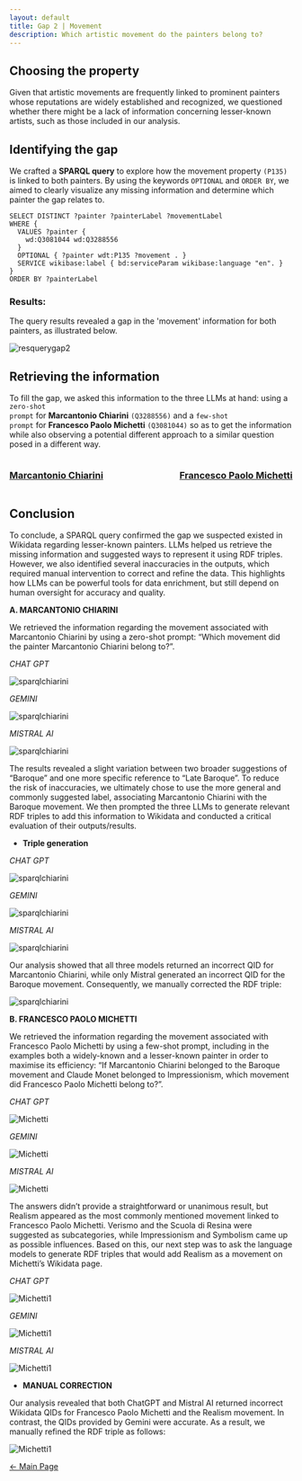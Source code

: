 ```yaml
---
layout: default
title: Gap 2 | Movement
description: Which artistic movement do the painters belong to? 
---
```


## Choosing the property

Given that artistic movements are frequently linked to prominent painters whose reputations are widely established and recognized, we questioned whether there might be a lack of information concerning lesser-known artists, such as those included in our analysis.

## Identifying the gap

We crafted a **SPARQL query** to explore how the movement property <code class="language-plaintext highlighter-rouge">(P135)</code> is linked to both painters. By using the keywords <code class="language-plaintext highlighter-rouge">OPTIONAL</code> and <code class="language-plaintext highlighter-rouge">ORDER BY</code>, we aimed to clearly visualize any missing information and determine which painter the gap relates to.

```sparql
SELECT DISTINCT ?painter ?painterLabel ?movementLabel
WHERE {
  VALUES ?painter {
    wd:Q3081044 wd:Q3288556
  }
  OPTIONAL { ?painter wdt:P135 ?movement . }
  SERVICE wikibase:label { bd:serviceParam wikibase:language "en". }
}
ORDER BY ?painterLabel
```

### Results:

The query results revealed a gap in the 'movement' information for both painters, as illustrated below.

![resquerygap2](/abremipainters/assets/images/resquerygap2.png)

## Retrieving the information

To fill the gap, we asked this information to the three LLMs at hand: using a <code class="language-plaintext highlighter-rouge">zero-shot prompt</code> for **Marcantonio Chiarini** <code class="language-plaintext highlighter-rouge">(Q3288556)</code> and a <code class="language-plaintext highlighter-rouge">few-shot prompt</code> for **Francesco Paolo Michetti** <code class="language-plaintext highlighter-rouge">(Q3081044)</code> so as to get the information while also observing a potential different approach to a similar question posed in a different way.

<div style="display: flex; justify-content: space-between; align-items: center;">
  <h3>
    <a href="https://chiarabuoncuore.github.io/abremipainters/chiarini.html" target="_blank">Marcantonio Chiarini</a>
  </h3>
  <h3>
    <a href="https://chiarabuoncuore.github.io/abremipainters/michetti.html" target="_blank">Francesco Paolo Michetti</a>
  </h3>
</div>

## Conclusion 

To conclude, a SPARQL query confirmed the gap we suspected existed in Wikidata regarding lesser-known painters. LLMs helped us retrieve the missing information and suggested ways to represent it using RDF triples. However, we also identified several inaccuracies in the outputs, which required manual intervention to correct and refine the data. 
This highlights how LLMs can be powerful tools for data enrichment, but still depend on human oversight for accuracy and quality.


**A. MARCANTONIO CHIARINI**

We retrieved the information regarding the movement associated with Marcantonio Chiarini by using a zero-shot prompt: “Which movement did the painter Marcantonio Chiarini belong to?”.


*CHAT GPT*

![sparqlchiarini](/abremipainters/assets/images/Immagine8.jpg)

*GEMINI*
   
![sparqlchiarini](/abremipainters/assets/images/Immagine9.jpg)
 
*MISTRAL AI*

![sparqlchiarini](/abremipainters/assets/images/Immagine10.jpg)

The results revealed a slight variation between two broader suggestions of “Baroque” and one more specific reference to “Late Baroque”. To reduce the risk of inaccuracies, we ultimately chose to use the more general and commonly suggested label, associating Marcantonio Chiarini with the Baroque movement. We then prompted the three LLMs to generate relevant RDF triples to add this information to Wikidata and conducted a critical evaluation of their outputs/results.

- **Triple generation**

*CHAT GPT*

![sparqlchiarini](/abremipainters/assets/images/CHIARINI1.png)

*GEMINI*

![sparqlchiarini](/abremipainters/assets/images/CHIARINI2.png)

*MISTRAL AI*

![sparqlchiarini](/abremipainters/assets/images/CHIARINI3.png)

Our analysis showed that all three models returned an incorrect QID for Marcantonio Chiarini, while only Mistral generated an incorrect QID for the Baroque movement. Consequently, we manually corrected the RDF triple:

![sparqlchiarini](/abremipainters/assets/images/CHIARINI4.png) 


**B. FRANCESCO PAOLO MICHETTI**

We retrieved the information regarding the movement associated with Francesco Paolo Michetti by using a few-shot prompt, including in the examples both a widely-known and a lesser-known painter in order to maximise its efficiency: “If Marcantonio Chiarini belonged to the Baroque movement and Claude Monet belonged to Impressionism, which movement did Francesco Paolo Michetti belong to?”.

*CHAT GPT*

![Michetti](/abremipainters/assets/images/Immagine11.jpg)

*GEMINI*

![Michetti](/abremipainters/assets/images/Immagine12.jpg)

*MISTRAL AI*

![Michetti](/abremipainters/assets/images/Immagine13.jpg)

The answers didn’t provide a straightforward or unanimous result, but Realism appeared as the most commonly mentioned movement linked to Francesco Paolo Michetti. Verismo and the Scuola di Resina were suggested as subcategories, while Impressionism and Symbolism came up as possible influences. Based on this, our next step was to ask the language models to generate RDF triples that would add Realism as a movement on Michetti’s Wikidata page.

*CHAT GPT*

![Michetti1](/abremipainters/assets/images/Michetti1.png)

*GEMINI*

![Michetti1](/abremipainters/assets/images/Michetti2.png)

*MISTRAL AI* 

![Michetti1](/abremipainters/assets/images/Michetti3.png)

- **MANUAL CORRECTION**

Our analysis revealed that both ChatGPT and Mistral AI returned incorrect Wikidata QIDs for Francesco Paolo Michetti and the Realism movement. In contrast, the QIDs provided by Gemini were accurate. As a result, we manually refined the RDF triple as follows:

![Michetti1](/abremipainters/assets/images/Michetti4.png)

[← Main Page](./)
